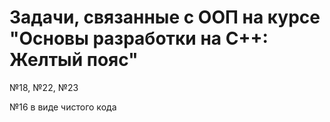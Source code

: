 # Задачи, связанные с ООП на курсе "Основы разработки на C++: Желтый пояс"

№18, №22, №23

№16 в виде чистого кода
